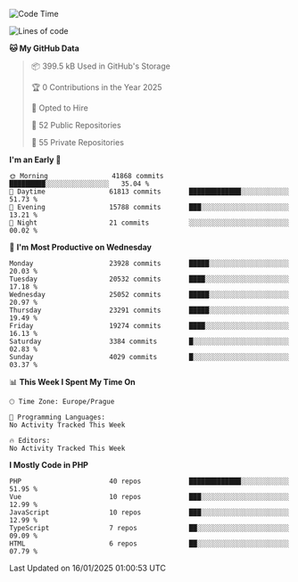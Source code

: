 <!--START_SECTION:waka-->
![Code Time](http://img.shields.io/badge/Code%20Time-1%2C584%20hrs%203%20mins-blue)

![Lines of code](https://img.shields.io/badge/From%20Hello%20World%20I%27ve%20Written-36.7%20million%20lines%20of%20code-blue)

**🐱 My GitHub Data** 

> 📦 399.5 kB Used in GitHub's Storage 
 > 
> 🏆 0 Contributions in the Year 2025
 > 
> 💼 Opted to Hire
 > 
> 📜 52 Public Repositories 
 > 
> 🔑 55 Private Repositories 
 > 
**I'm an Early 🐤** 

```text
🌞 Morning                41868 commits       █████████░░░░░░░░░░░░░░░░   35.04 % 
🌆 Daytime                61813 commits       █████████████░░░░░░░░░░░░   51.73 % 
🌃 Evening                15788 commits       ███░░░░░░░░░░░░░░░░░░░░░░   13.21 % 
🌙 Night                  21 commits          ░░░░░░░░░░░░░░░░░░░░░░░░░   00.02 % 
```
📅 **I'm Most Productive on Wednesday** 

```text
Monday                   23928 commits       █████░░░░░░░░░░░░░░░░░░░░   20.03 % 
Tuesday                  20532 commits       ████░░░░░░░░░░░░░░░░░░░░░   17.18 % 
Wednesday                25052 commits       █████░░░░░░░░░░░░░░░░░░░░   20.97 % 
Thursday                 23291 commits       █████░░░░░░░░░░░░░░░░░░░░   19.49 % 
Friday                   19274 commits       ████░░░░░░░░░░░░░░░░░░░░░   16.13 % 
Saturday                 3384 commits        █░░░░░░░░░░░░░░░░░░░░░░░░   02.83 % 
Sunday                   4029 commits        █░░░░░░░░░░░░░░░░░░░░░░░░   03.37 % 
```


📊 **This Week I Spent My Time On** 

```text
🕑︎ Time Zone: Europe/Prague

💬 Programming Languages: 
No Activity Tracked This Week

🔥 Editors: 
No Activity Tracked This Week
```

**I Mostly Code in PHP** 

```text
PHP                      40 repos            █████████████░░░░░░░░░░░░   51.95 % 
Vue                      10 repos            ███░░░░░░░░░░░░░░░░░░░░░░   12.99 % 
JavaScript               10 repos            ███░░░░░░░░░░░░░░░░░░░░░░   12.99 % 
TypeScript               7 repos             ██░░░░░░░░░░░░░░░░░░░░░░░   09.09 % 
HTML                     6 repos             ██░░░░░░░░░░░░░░░░░░░░░░░   07.79 % 
```




 Last Updated on 16/01/2025 01:00:53 UTC
<!--END_SECTION:waka-->
<!--
**AlexKratky/AlexKratky** is a ✨ _special_ ✨ repository because its `README.md` (this file) appears on your GitHub profile.

Here are some ideas to get you started:

- 🔭 I’m currently working on ...
- 🌱 I’m currently learning ...
- 👯 I’m looking to collaborate on ...
- 🤔 I’m looking for help with ...
- 💬 Ask me about ...
- 📫 How to reach me: ...
- 😄 Pronouns: ...
- ⚡ Fun fact: ...
-->
